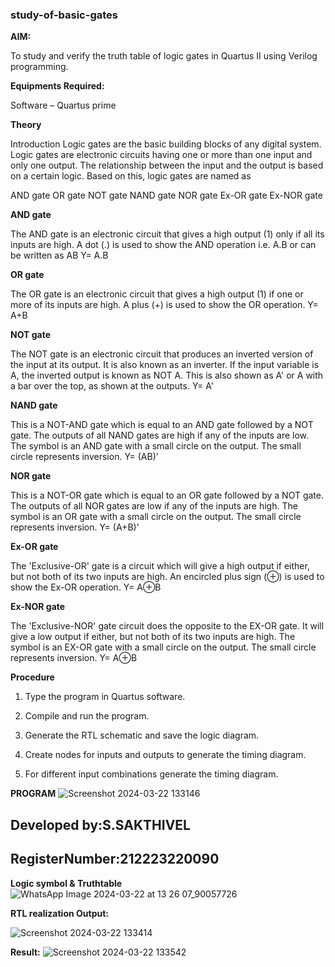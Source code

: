 ### study-of-basic-gates

**AIM:** 

To study and verify the truth table of logic gates in Quartus II using Verilog programming.

**Equipments Required:**

Software – Quartus prime 

**Theory**

Introduction Logic gates are the basic building blocks of any digital system. Logic gates are electronic circuits having one or more than one input and only one output. The relationship between the input and the output is based on a certain logic. Based on this, logic gates are named as

AND gate OR gate NOT gate NAND gate NOR gate Ex-OR gate Ex-NOR gate

**AND gate**

The AND gate is an electronic circuit that gives a high output (1) only if all its inputs are high. A dot (.) is used to show the AND operation i.e. A.B or can be written as AB
Y= A.B

**OR gate** 

The OR gate is an electronic circuit that gives a high output (1) if one or more of its inputs are high. A plus (+) is used to show the OR operation.
Y= A+B

**NOT gate**

The NOT gate is an electronic circuit that produces an inverted version of the input at its output. It is also known as an inverter. If the input variable is A, the inverted output is known as NOT A. This is also shown as A' or A with a bar over the top, as shown at the outputs.
Y= A'

**NAND gate**

This is a NOT-AND gate which is equal to an AND gate followed by a NOT gate. The outputs of all NAND gates are high if any of the inputs are low. The symbol is an AND gate with a small circle on the output. The small circle represents inversion.
Y= (AB)’

**NOR gate**

This is a NOT-OR gate which is equal to an OR gate followed by a NOT gate. The outputs of all NOR gates are low if any of the inputs are high. The symbol is an OR gate with a small circle on the output. The small circle represents inversion.
Y= (A+B)’

**Ex-OR gate**

The 'Exclusive-OR' gate is a circuit which will give a high output if either, but not both of its two inputs are high. An encircled plus sign (⊕) is used to show the Ex-OR operation.
Y= A⊕B

**Ex-NOR gate**

The 'Exclusive-NOR' gate circuit does the opposite to the EX-OR gate. It will give a low output if either, but not both of its two inputs are high. The symbol is an EX-OR gate with a small circle on the output. The small circle represents inversion.
Y= A⊕B

**Procedure** 

1.	Type the program in Quartus software.

2.	Compile and run the program.

3.	Generate the RTL schematic and save the logic diagram.

4.	Create nodes for inputs and outputs to generate the timing diagram.

5.	For different input combinations generate the timing diagram.


**PROGRAM**
![Screenshot 2024-03-22 133146](https://github.com/sakthivel2006-001/study-of-basic-gates/assets/151398732/dba4c9f8-169b-48fc-ae2f-37bd22ae2150)

 ## Developed by:S.SAKTHIVEL 
 ## RegisterNumber:212223220090
 
**Logic symbol & Truthtable**
![WhatsApp Image 2024-03-22 at 13 26 07_90057726](https://github.com/sakthivel2006-001/study-of-basic-gates/assets/151398732/97780930-6697-446c-952d-7e6af82b7a31)


**RTL realization Output:**

![Screenshot 2024-03-22 133414](https://github.com/sakthivel2006-001/study-of-basic-gates/assets/151398732/4b3b8f41-f53c-4215-acdd-dfcf1e65b416)


**Result:**
![Screenshot 2024-03-22 133542](https://github.com/sakthivel2006-001/study-of-basic-gates/assets/151398732/61a0749e-0766-44fb-a3e5-d29d5733a367)



